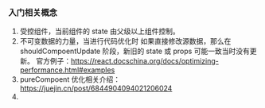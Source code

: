 <!--
 * @Author: 谢树宏
 * @Date: 2022-03-07 16:36:58
 * @LastEditors: 谢树宏
 * @LastEditTime: 2022-03-07 17:44:53
 * @FilePath: /about-study/react相关.md
-->

### 入门相关概念

1. 受控组件，当前组件的 state 由父级以上组件控制。
2. 不可变数据的力量，当进行代码优化时 如果直接修改源数据，那么在 shouldCompoentUpdate 阶段，新旧的 state 或 props 可能一致当时没有更新。
   官方例子：https://react.docschina.org/docs/optimizing-performance.html#examples
3. pureCompoent 优化相关介绍：https://juejin.cn/post/6844904094021206024
4.
